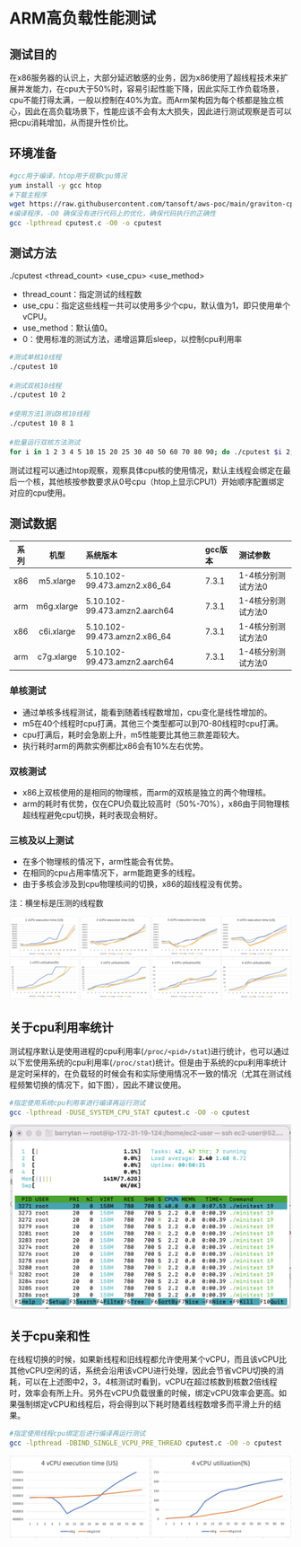 # ARM高负载性能测试

## 测试目的

在x86服务器的认识上，大部分延迟敏感的业务，因为x86使用了超线程技术来扩展并发能力，在cpu大于50%时，容易引起性能下降，因此实际工作负载场景，cpu不能打得太满，一般以控制在40%为宜。而Arm架构因为每个核都是独立核心，因此在高负载场景下，性能应该不会有太大损失，因此进行测试观察是否可以把cpu消耗增加，从而提升性价比。

## 环境准备

```bash
#gcc用于编译，htop用于观察cpu情况
yum install -y gcc htop
#下载主程序
wget https://raw.githubusercontent.com/tansoft/aws-poc/main/graviton-cpu-test/cputest.c
#编译程序，-O0 确保没有进行代码上的优化，确保代码执行的正确性
gcc -lpthread cputest.c -O0 -o cputest
```

## 测试方法

./cputest <thread_count> <use_cpu> <use_method>

* thread_count：指定测试的线程数
* use_cpu：指定这些线程一共可以使用多少个cpu，默认值为1，即只使用单个vCPU。
* use_method：默认值0。
 * 0：使用标准的测试方法，递增运算后sleep，以控制cpu利用率

```bash
#测试单核10线程
./cputest 10

#测试双核10线程
./cputest 10 2

#使用方法1测试8核10线程
./cputest 10 8 1

#批量运行双核方法测试
for i in 1 2 3 4 5 10 15 20 25 30 40 50 60 70 80 90; do ./cputest $i 2; done | grep "mode-"

```

测试过程可以通过htop观察，观察具体cpu核的使用情况，默认主线程会绑定在最后一个核，其他核按参数要求从0号cpu（htop上显示CPU1）开始顺序配置绑定对应的cpu使用。

## 测试数据

| 系列 | 机型 | 系统版本 | gcc版本 | 测试参数 |
| :----: | :----: | :---- | :---- | :---- |
| x86 | m5.xlarge | 5.10.102-99.473.amzn2.x86_64 | 7.3.1 | 1-4核分别测试方法0
| arm | m6g.xlarge | 5.10.102-99.473.amzn2.aarch64 | 7.3.1 | 1-4核分别测试方法0
| x86 | c6i.xlarge | 5.10.102-99.473.amzn2.x86_64 | 7.3.1 | 1-4核分别测试方法0
| arm | c7g.xlarge | 5.10.102-99.473.amzn2.aarch64 | 7.3.1 | 1-4核分别测试方法0

### 单核测试

* 通过单核多线程测试，能看到随着线程数增加，cpu变化是线性增加的。
* m5在40个线程时cpu打满，其他三个类型都可以到70-80线程时cpu打满。
* cpu打满后，耗时会急剧上升，m5性能要比其他三款差距较大。
* 执行耗时arm的两款实例都比x86会有10%左右优势。

### 双核测试

* x86上双核使用的是相同的物理核，而arm的双核是独立的两个物理核。
* arm的耗时有优势，仅在CPU负载比较高时（50%-70%），x86由于同物理核超线程避免cpu切换，耗时表现会稍好。

### 三核及以上测试

* 在多个物理核的情况下，arm性能会有优势。
* 在相同的cpu占用率情况下，arm能跑更多的线程。
* 由于多核会涉及到cpu物理核间的切换，x86的超线程没有优势。

注：横坐标是压测的线程数

![对比图表](benchmark.png)

## 关于cpu利用率统计

测试程序默认是使用进程的cpu利用率(`/proc/<pid>/stat`)进行统计，也可以通过以下宏使用系统的cpu利用率(`/proc/stat`)统计。但是由于系统的cpu利用率统计是定时采样的，在负载轻的时候会有和实际使用情况不一致的情况（尤其在测试线程频繁切换的情况下，如下图），因此不建议使用。 

```bash
#指定使用系统cpu利用率进行编译再运行测试
gcc -lpthread -DUSE_SYSTEM_CPU_STAT cputest.c -O0 -o cputest
```

![cpu利用率异常](cpu-utilization-inconsistent-with-process.png)

## 关于cpu亲和性

在线程切换的时候，如果新线程和旧线程都允许使用某个vCPU，而且该vCPU比其他vCPU空闲的话，系统会沿用该vCPU进行处理，因此会节省vCPU切换的消耗，可以在上述图中2，3，4核测试时看到，vCPU在超过核数到核数2倍线程时，效率会有所上升。另外在vCPU负载很重的时候，绑定vCPU效率会更高。如果强制绑定vCPU和线程后，将会得到以下耗时随着线程数增多而平滑上升的结果。

```bash
#指定使用线程cpu绑定后进行编译再运行测试
gcc -lpthread -DBIND_SINGLE_VCPU_PRE_THREAD cputest.c -O0 -o cputest
```

![cpu亲和性](benchmark-bindcpu.png)
